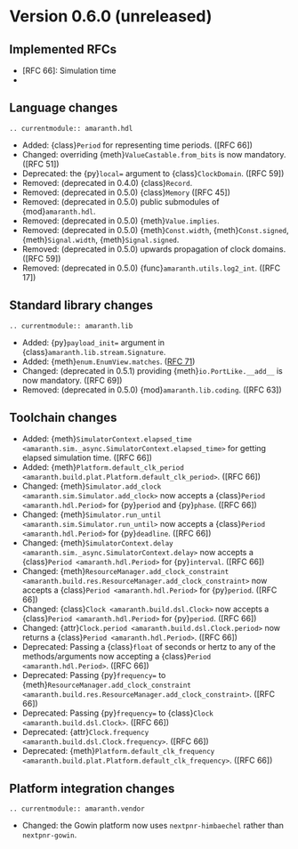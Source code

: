 # Version 0.6.0 (unreleased)

## Implemented RFCs

- [RFC 66]: Simulation time
- [RFC 71]: `EnumView.matches`

## Language changes

```{eval-rst}
.. currentmodule:: amaranth.hdl
```

- Added: {class}`Period` for representing time periods. ([RFC 66])
- Changed: overriding {meth}`ValueCastable.from_bits` is now mandatory. ([RFC 51])
- Deprecated: the {py}`local=` argument to {class}`ClockDomain`. ([RFC 59])
- Removed: (deprecated in 0.4.0) {class}`Record`.
- Removed: (deprecated in 0.5.0) {class}`Memory` ([RFC 45])
- Removed: (deprecated in 0.5.0) public submodules of {mod}`amaranth.hdl`.
- Removed: (deprecated in 0.5.0) {meth}`Value.implies`.
- Removed: (deprecated in 0.5.0) {meth}`Const.width`, {meth}`Const.signed`, {meth}`Signal.width`, {meth}`Signal.signed`.
- Removed: (deprecated in 0.5.0) upwards propagation of clock domains. ([RFC 59])
- Removed: (deprecated in 0.5.0) {func}`amaranth.utils.log2_int`. ([RFC 17])

## Standard library changes

```{eval-rst}
.. currentmodule:: amaranth.lib
```

- Added: {py}`payload_init=` argument in {class}`amaranth.lib.stream.Signature`.
- Added: {meth}`enum.EnumView.matches`. ([RFC 71])
- Changed: (deprecated in 0.5.1) providing {meth}`io.PortLike.__add__` is now mandatory. ([RFC 69])
- Removed: (deprecated in 0.5.0) {mod}`amaranth.lib.coding`. ([RFC 63])

## Toolchain changes

- Added: {meth}`SimulatorContext.elapsed_time <amaranth.sim._async.SimulatorContext.elapsed_time>` for getting elapsed simulation time. ([RFC 66])
- Added: {meth}`Platform.default_clk_period <amaranth.build.plat.Platform.default_clk_period>`. ([RFC 66])
- Changed: {meth}`Simulator.add_clock <amaranth.sim.Simulator.add_clock>` now accepts a {class}`Period <amaranth.hdl.Period>` for {py}`period` and {py}`phase`. ([RFC 66])
- Changed: {meth}`Simulator.run_until <amaranth.sim.Simulator.run_until>` now accepts a {class}`Period <amaranth.hdl.Period>` for {py}`deadline`. ([RFC 66])
- Changed: {meth}`SimulatorContext.delay <amaranth.sim._async.SimulatorContext.delay>` now accepts a {class}`Period <amaranth.hdl.Period>` for {py}`interval`. ([RFC 66])
- Changed: {meth}`ResourceManager.add_clock_constraint <amaranth.build.res.ResourceManager.add_clock_constraint>` now accepts a {class}`Period <amaranth.hdl.Period>` for {py}`period`. ([RFC 66])
- Changed: {class}`Clock <amaranth.build.dsl.Clock>` now accepts a {class}`Period <amaranth.hdl.Period>` for {py}`period`. ([RFC 66])
- Changed: {attr}`Clock.period <amaranth.build.dsl.Clock.period>` now returns a {class}`Period <amaranth.hdl.Period>`. ([RFC 66])
- Deprecated: Passing a {class}`float` of seconds or hertz to any of the methods/arguments now accepting a {class}`Period <amaranth.hdl.Period>`. ([RFC 66])
- Deprecated: Passing {py}`frequency=` to {meth}`ResourceManager.add_clock_constraint <amaranth.build.res.ResourceManager.add_clock_constraint>`. ([RFC 66])
- Deprecated: Passing {py}`frequency=` to {class}`Clock <amaranth.build.dsl.Clock>`. ([RFC 66])
- Deprecated: {attr}`Clock.frequency <amaranth.build.dsl.Clock.frequency>`. ([RFC 66])
- Deprecated: {meth}`Platform.default_clk_frequency <amaranth.build.plat.Platform.default_clk_frequency>`. ([RFC 66])

## Platform integration changes

```{eval-rst}
.. currentmodule:: amaranth.vendor
```

- Changed: the Gowin platform now uses `nextpnr-himbaechel` rather than `nextpnr-gowin`.

